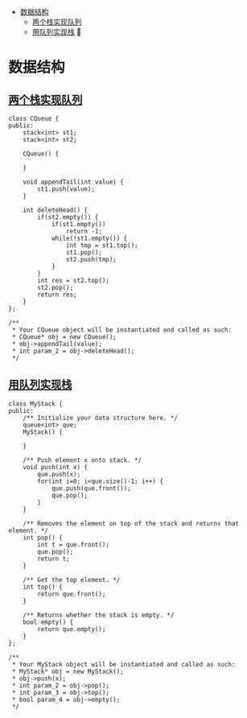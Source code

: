 - [数据结构](#%e6%95%b0%e6%8d%ae%e7%bb%93%e6%9e%84)
  - [两个栈实现队列](#%e4%b8%a4%e4%b8%aa%e6%a0%88%e5%ae%9e%e7%8e%b0%e9%98%9f%e5%88%97)
  - [用队列实现栈](#%e7%94%a8%e9%98%9f%e5%88%97%e5%ae%9e%e7%8e%b0%e6%a0%88)

# 数据结构

## [两个栈实现队列](https://leetcode-cn.com/problems/yong-liang-ge-zhan-shi-xian-dui-lie-lcof/)

```
class CQueue {
public:
    stack<int> st1;
    stack<int> st2;

    CQueue() {

    }
    
    void appendTail(int value) {
        st1.push(value);
    }
    
    int deleteHead() {
        if(st2.empty()) {
            if(st1.empty())
                return -1;
            while(!st1.empty()) {
                int tmp = st1.top();
                st1.pop();
                st2.push(tmp);
            }
        }
        int res = st2.top();
        st2.pop();
        return res;
    }
};

/**
 * Your CQueue object will be instantiated and called as such:
 * CQueue* obj = new CQueue();
 * obj->appendTail(value);
 * int param_2 = obj->deleteHead();
 */
```

## [用队列实现栈](https://leetcode-cn.com/problems/implement-stack-using-queues/)
```
class MyStack {
public:
    /** Initialize your data structure here. */
    queue<int> que;
    MyStack() {
        
    }
    
    /** Push element x onto stack. */
    void push(int x) {
        que.push(x);
        for(int i=0; i<que.size()-1; i++) {
            que.push(que.front());
            que.pop();
        }
    }
    
    /** Removes the element on top of the stack and returns that element. */
    int pop() {
        int t = que.front();
        que.pop();
        return t;
    }
    
    /** Get the top element. */
    int top() {
        return que.front();
    }
    
    /** Returns whether the stack is empty. */
    bool empty() {
        return que.empty();
    }
};

/**
 * Your MyStack object will be instantiated and called as such:
 * MyStack* obj = new MyStack();
 * obj->push(x);
 * int param_2 = obj->pop();
 * int param_3 = obj->top();
 * bool param_4 = obj->empty();
 */
```